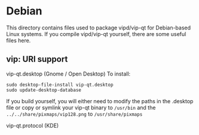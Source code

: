 
Debian
====================
This directory contains files used to package vipd/vip-qt
for Debian-based Linux systems. If you compile vipd/vip-qt yourself, there are some useful files here.

## vip: URI support ##


vip-qt.desktop  (Gnome / Open Desktop)
To install:

	sudo desktop-file-install vip-qt.desktop
	sudo update-desktop-database

If you build yourself, you will either need to modify the paths in
the .desktop file or copy or symlink your vip-qt binary to `/usr/bin`
and the `../../share/pixmaps/vip128.png` to `/usr/share/pixmaps`

vip-qt.protocol (KDE)

